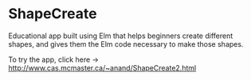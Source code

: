 # ShapeCreate
Educational app built using Elm that helps beginners create different shapes, and gives them the Elm code necessary to make those shapes.

To try the app, click here -> http://www.cas.mcmaster.ca/~anand/ShapeCreate2.html
